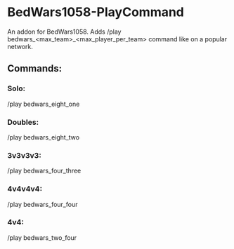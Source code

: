 # BedWars1058-PlayCommand
An addon for BedWars1058. Adds /play bedwars_&lt;max_team>_&lt;max_player_per_team> command like on a popular network.

## Commands:
### Solo:
/play bedwars_eight_one
### Doubles:
/play bedwars_eight_two
### 3v3v3v3:
/play bedwars_four_three
### 4v4v4v4:
/play bedwars_four_four
### 4v4:
/play bedwars_two_four
